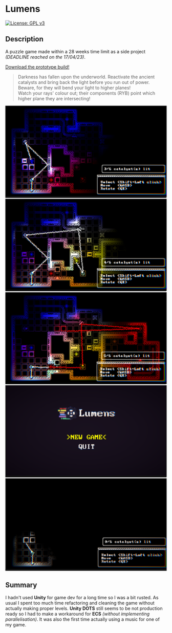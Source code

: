# Lumens

 [![License: GPL v3](https://img.shields.io/badge/License-GPLv3-blue.svg)](https://www.gnu.org/licenses/gpl-3.0)

## Description

 A puzzle game made within a 28 weeks time limit as a side project *(DEADLINE reached on the 17/04/23)*.
 
 [Download the prototype build!](../main/Lumens/)
 
 > Darkness has fallen upon the underworld. Reactivate the ancient catalysts and bring back the light before you run out of power. Beware, for they will bend your light to higher planes!\
 > Watch your rays' colour out; their components (RYB) point which higher plane they are intersecting!
 
 ![A screenshot of a test level](Screenshots/Screenshot_0.png "Screenshot N.0")
 ![A screenshot of a test level](Screenshots/Screenshot_1.png "Screenshot N.1")
 ![A screenshot of a test level](Screenshots/Screenshot_2.png "Screenshot N.2")
 ![A screenshot of a test level](Screenshots/Screenshot_3.png "Screenshot N.3")
 ![A screenshot of a test level](Screenshots/Screenshot_4.png "Screenshot N.4")
 
 ## Summary
 
  I hadn't used **Unity** for game dev for a long time so I was a bit rusted. As usual I spent too much time refactoring and cleaning the game without actually making proper levels. **Unity DOTS** still seems to be not production ready so I had to make a workaround for **ECS** *(without implementing parallelisation)*. It was also the first time actually using a music for one of my game.
 
